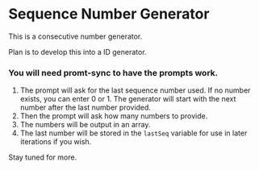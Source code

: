 # Sequence Number Generator

 This is a consecutive number generator.

 Plan is to develop this into a ID generator.

 ### You will need promt-sync to have the prompts work.

1. The prompt will ask for the last sequence number used. If no number exists, you can enter 0 or 1. The generator will start with the next number after the last number provided.
2. Then the prompt will ask how many numbers to provide. 
3. The numbers will be output in an array.
4. The last number will be stored in the `lastSeq` variable for use in later iterations if you wish.

 Stay tuned for more.
